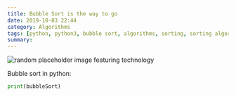 ```yaml
---
title: Bubble Sort is the way to go
date: 2019-10-03 22:44
category: Algorithms
tags: [python, python3, bubble sort, algorithms, sorting, sorting algorithms]
summary: 
---
```


![random placeholder image featuring technology](http://placeimg.com/650/300/tech)

Bubble sort in python:

```python
print(bubbleSort)
```